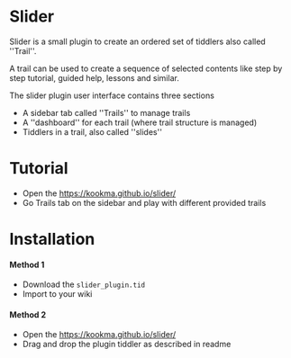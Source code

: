 # Slider
Slider is a small plugin to create an ordered set of tiddlers also called ''Trail''.

A trail can be used to create a sequence of selected contents like step by step tutorial, guided help, lessons and similar.

The slider plugin user interface contains three sections

- A sidebar tab called ''Trails'' to manage trails
- A ''dashboard'' for each trail (where trail structure is managed)
- Tiddlers in a trail, also called ''slides''


# Tutorial
* Open the https://kookma.github.io/slider/
* Go Trails tab on the sidebar and play with different provided trails
# Installation
#### Method 1
* Download the `slider_plugin.tid`
* Import to your wiki

#### Method 2
* Open the https://kookma.github.io/slider/
* Drag and drop the plugin tiddler as described in readme
